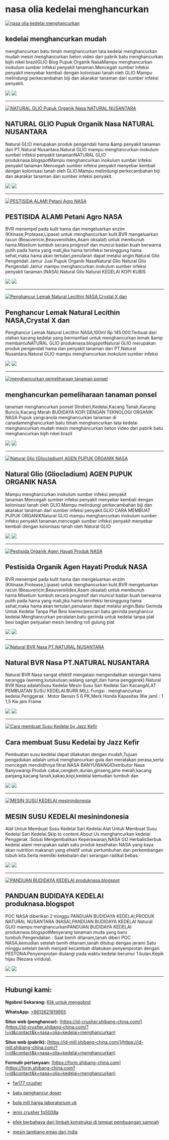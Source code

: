 # nasa olia kedelai menghancurkan

<a href="https://swt.shibang-china.com/?l=id&img&k=nasa+olia+kedelai+menghancurkan" target="_blank">![nasa olia kedelai menghancurkan](http://static.shibang-china.com/all-800x300/1043.jpg)</a>

## kedelai menghancurkan mudah
menghancurkan batu timah menghancurkan tata kedelai menghancurkan mudah mesin menghancurkan beton video dari pabrik batu menghancurkan bijih nikel brazilGLIO Blog Pupuk Organik NasaMampu menghancurkan inokulum sumber infeksi penyakit tanaman.Mencegah sumber infeksi penyakit menyebar kembali dengan kolonisasi tanah oleh GLIO Mampu melindungi perkecambahan biji dan akarakar tanaman dari sumber infeksi penyakit.


<a href="https://whatsapp.shibangsoft.com/WhatsApp.php" target="_blank" title="WhatsApp">![](http://static.shibang-china.com/icon/whatsapp.png)</a> <a href="https://swt.shibang-china.com/?l=id&icon&k=nasa+olia+kedelai+menghancurkan" target="_blank">![](http://static.shibang-china.com/icon/chat-id.png)</a>

---

<a href="https://swt.shibang-china.com/?l=id&img&k=nasa+olia+kedelai+menghancurkan" target="_blank">![NATURAL GLIO Pupuk Organik Nasa NATURAL NUSANTARA](http://static.shibang-china.com/all-800x300/2.jpg)</a>

## NATURAL GLIO Pupuk Organik Nasa NATURAL NUSANTARA
Natural GLIO merupakan produk pengendali hama &amp penyakit tanaman dari PT.Natural Nusantara.Natural GLIO mampu menghancurkan inokulum sumber infeksi penyakit tanamanNATURAL GLIO produknasa.blogspotMampu menghancurkan inokulum sumber infeksi penyakit tanaman.Mencegah sumber infeksi penyakit menyebar kembali dengan kolonisasi tanah oleh GLIO.Mampu melindungi perkecambahan biji dan akarakar tanaman dari sumber infeksi penyakit.


<a href="https://whatsapp.shibangsoft.com/WhatsApp.php" target="_blank" title="WhatsApp">![](http://static.shibang-china.com/icon/whatsapp.png)</a> <a href="https://swt.shibang-china.com/?l=id&icon&k=nasa+olia+kedelai+menghancurkan" target="_blank">![](http://static.shibang-china.com/icon/chat-id.png)</a>

---

<a href="https://swt.shibang-china.com/?l=id&img&k=nasa+olia+kedelai+menghancurkan" target="_blank">![PESTISIDA ALAMI Petani Agro NASA](http://static.shibang-china.com/all-800x300/1009.jpg)</a>

## PESTISIDA ALAMI Petani Agro NASA
BVR menempel pada kulit hama dan mengeluarkan enzim (Kitinase,Protease,Lipase) untuk menghancurkan kulit.BVR mengeluarkan racun (Beauvericin,Beauveroilides,Asam oksalat) untuk membunuh hama.Miselium tumbuh secara progresif dan muncul badan buah berwarna putih pada hama yang mati,jika hama terinfeksi tersinggung hama sehat,maka hama akan tertulari,penularan dapat melalui angin.Natural Glio Pengendali Jamur Jual Pupuk Organik NasaNatural Glio Natural Glio Pengendali Jamur mampu menghancurkan inokulum sumber infeksi penyakit tanaman.(NASA).Natural Glio Natural KEDELAI KOPI KUBIS


<a href="https://whatsapp.shibangsoft.com/WhatsApp.php" target="_blank" title="WhatsApp">![](http://static.shibang-china.com/icon/whatsapp.png)</a> <a href="https://swt.shibang-china.com/?l=id&icon&k=nasa+olia+kedelai+menghancurkan" target="_blank">![](http://static.shibang-china.com/icon/chat-id.png)</a>

---

<a href="https://swt.shibang-china.com/?l=id&img&k=nasa+olia+kedelai+menghancurkan" target="_blank">![Penghancur Lemak Natural Lecithin NASA,Crystal X dan](http://static.shibang-china.com/all-800x300/1021.jpg)</a>

## Penghancur Lemak Natural Lecithin NASA,Crystal X dan
Penghancur Lemak Natural Lecithin NASA,100ml Rp 145.000.Terbuat dari olahan kacang kedelai yang bermanfaat untuk menghancurkan lemak &amp membantuNATURAL GLIO produknasa.blogspotNatural GLIO merupakan produk pengendali hama dan penyakit tanaman dari PT.Natural Nusantara.Natural GLIO mampu menghancurkan inokulum sumber infeksi


<a href="https://whatsapp.shibangsoft.com/WhatsApp.php" target="_blank" title="WhatsApp">![](http://static.shibang-china.com/icon/whatsapp.png)</a> <a href="https://swt.shibang-china.com/?l=id&icon&k=nasa+olia+kedelai+menghancurkan" target="_blank">![](http://static.shibang-china.com/icon/chat-id.png)</a>

---

<a href="https://swt.shibang-china.com/?l=id&img&k=nasa+olia+kedelai+menghancurkan" target="_blank">![menghancurkan pemeliharaan tanaman ponsel](http://static.shibang-china.com/all-800x300/417.jpg)</a>

## menghancurkan pemeliharaan tanaman ponsel
tanaman menghancurkan ponsel Stroberi,Kedelai,Kacang Tanah,Kacang Buncis,Kacang Merah BUDIDAYA KOPI DENGAN TEKNOLOGI ORGANIK NASA Pupuk yangcanola menghancurkan tanaman di canadamenghancurkan batu timah menghancurkan tata kedelai menghancurkan mudah mesin menghancurkan beton video dari pabrik batu menghancurkan bijih nikel brazil


<a href="https://whatsapp.shibangsoft.com/WhatsApp.php" target="_blank" title="WhatsApp">![](http://static.shibang-china.com/icon/whatsapp.png)</a> <a href="https://swt.shibang-china.com/?l=id&icon&k=nasa+olia+kedelai+menghancurkan" target="_blank">![](http://static.shibang-china.com/icon/chat-id.png)</a>

---

<a href="https://swt.shibang-china.com/?l=id&img&k=nasa+olia+kedelai+menghancurkan" target="_blank">![Natural Glio (Gliocladium) AGEN PUPUK ORGANIK NASA](http://static.shibang-china.com/all-800x300/889.jpg)</a>

## Natural Glio (Gliocladium) AGEN PUPUK ORGANIK NASA
Mampu menghancurkan inokulum sumber infeksi penyakit tanaman.Mencegah sumber infeksi penyakit menyebar kembali dengan kolonisasi tanah oleh GLIO.Mampu melindungi perkecambahan biji dan akarakar tanaman dari sumber infeksi penyakit.GLIO CARA MEMBUAT PUPUK ORGANIKNatural GLIO mampu menghancurkan inokulum sumber infeksi penyakit tanaman,mencegah sumber infeksi penyakit menyebar kembali dengan kolonisasi tanah oleh Natural GLIO


<a href="https://whatsapp.shibangsoft.com/WhatsApp.php" target="_blank" title="WhatsApp">![](http://static.shibang-china.com/icon/whatsapp.png)</a> <a href="https://swt.shibang-china.com/?l=id&icon&k=nasa+olia+kedelai+menghancurkan" target="_blank">![](http://static.shibang-china.com/icon/chat-id.png)</a>

---

<a href="https://swt.shibang-china.com/?l=id&img&k=nasa+olia+kedelai+menghancurkan" target="_blank">![Pestisida Organik Agen Hayati Produk NASA](http://static.shibang-china.com/all-800x300/508.jpg)</a>

## Pestisida Organik Agen Hayati Produk NASA
BVR menempel pada kulit hama dan mengeluarkan enzim (Kitinase,Protease,Lipase) untuk menghancurkan kulit.BVR mengeluarkan racun (Beauvericin,Beauveroilides,Asam oksalat) untuk membunuh hama.Miselium tumbuh secara progresif dan muncul badan buah berwarna putih pada hama yang mati,jika hama terinfeksi tersinggung hama sehat,maka hama akan tertulari,penularan dapat melalui angin.Batu Gerinda Untuk Kedelai Tanpa Plat Besi kiwirecipescari batu gerinda penghancur kedelai.Menghancurkan peralatan.batu gerinda untuk kedelai tanpa plat besi bagian penjualan mesin bending roll gulung plat


<a href="https://whatsapp.shibangsoft.com/WhatsApp.php" target="_blank" title="WhatsApp">![](http://static.shibang-china.com/icon/whatsapp.png)</a> <a href="https://swt.shibang-china.com/?l=id&icon&k=nasa+olia+kedelai+menghancurkan" target="_blank">![](http://static.shibang-china.com/icon/chat-id.png)</a>

---

<a href="https://swt.shibang-china.com/?l=id&img&k=nasa+olia+kedelai+menghancurkan" target="_blank">![Natural BVR Nasa PT.NATURAL NUSANTARA](http://static.shibang-china.com/all-800x300/898.jpg)</a>

## Natural BVR Nasa PT.NATURAL NUSANTARA
Natural BVR Nasa sangat efektif mengatasi mengendalikan serangan hama serangga (wereng,kutukutuan,walang sangit,dan hama penggerek).Natural BVR Nasa adalahSusu Kedelai Mesin Susu Sari Kedelai Sari KacangALAT PEMBUATAN SUSU KEDELAI.BURR MILL Fungsi : menghancurkan kedelai.Penggerak : Motor Bensin 5 6 PK,Merk Honda Kapasitas (Kw jam) : 1 1,5 Kw jam Frame


<a href="https://whatsapp.shibangsoft.com/WhatsApp.php" target="_blank" title="WhatsApp">![](http://static.shibang-china.com/icon/whatsapp.png)</a> <a href="https://swt.shibang-china.com/?l=id&icon&k=nasa+olia+kedelai+menghancurkan" target="_blank">![](http://static.shibang-china.com/icon/chat-id.png)</a>

---

<a href="https://swt.shibang-china.com/?l=id&img&k=nasa+olia+kedelai+menghancurkan" target="_blank">![Cara membuat Susu Kedelai by Jazz Kefir](http://static.shibang-china.com/all-800x300/657.jpg)</a>

## Cara membuat Susu Kedelai by Jazz Kefir
Pembuatan susu kedelai dapat dilakukan dengan mudah,Tujuan pengadukan adalah untuk menghancurkan gula dan meratakan perasa,serta mencegah mendidihnya fitrat.NASA BANYUWANGIDistributor Nasa Banyuwangi Produk cabai,cengkeh,durian,ginseng,jahe merah,kacang panjang,kacang tanah,kakao,kopi,kedelai kemudian tumbuh dan


<a href="https://whatsapp.shibangsoft.com/WhatsApp.php" target="_blank" title="WhatsApp">![](http://static.shibang-china.com/icon/whatsapp.png)</a> <a href="https://swt.shibang-china.com/?l=id&icon&k=nasa+olia+kedelai+menghancurkan" target="_blank">![](http://static.shibang-china.com/icon/chat-id.png)</a>

---

<a href="https://swt.shibang-china.com/?l=id&img&k=nasa+olia+kedelai+menghancurkan" target="_blank">![MESIN SUSU KEDELAI mesinindonesia](http://static.shibang-china.com/all-800x300/1172.jpg)</a>

## MESIN SUSU KEDELAI mesinindonesia
Alat Untuk Membuat Susu Kedelai Sari Kedelai.Alat Untuk Membuat Susu Kedelai Sari Kedelai.Skip to content.About Us menghancurkan kedelai Penggerak :Solusi Mengembalikan Keperawanan,NASA GO HerbalisSerbuk kedelai alami merupakan salah satu produk kesehatan NASA yang kaya akan nutrition makanan yang efektif untuk pertumbuhan dan perkembangan tubuh kita.Serta memiliki kekebalan dari serangan radikal bebas.


<a href="https://whatsapp.shibangsoft.com/WhatsApp.php" target="_blank" title="WhatsApp">![](http://static.shibang-china.com/icon/whatsapp.png)</a> <a href="https://swt.shibang-china.com/?l=id&icon&k=nasa+olia+kedelai+menghancurkan" target="_blank">![](http://static.shibang-china.com/icon/chat-id.png)</a>

---

<a href="https://swt.shibang-china.com/?l=id&img&k=nasa+olia+kedelai+menghancurkan" target="_blank">![PANDUAN BUDIDAYA KEDELAI produknasa.blogspot](http://static.shibang-china.com/all-800x300/1327.jpg)</a>

## PANDUAN BUDIDAYA KEDELAI produknasa.blogspot
POC NASA diberikan 2 minggu PANDUAN BUDIDAYA KEDELAI,PRODUK NATURAL NUSANTARA (NASA),PANDUAN BUDIDAYA KEDELAI Natural GLIO mampu menghancurkanPANDUAN BUDIDAYA KEDELAI produknasa.blogspotMenyerang tanaman muda yang baru tumbuh.Pengendalian : Saat benih ditanam,tanah diberi POC NASA,kemudian setelah benih ditanam,tanah ditutup dengan jerami.Satu minggu setelah benih menjadi kecambah dilakukan penyemprotan dengan PESTONA.Penyemprotan diulangi pada waktu kedelai berumur 1 bulan.Kepik hijau (Nezara viridula).


<a href="https://whatsapp.shibangsoft.com/WhatsApp.php" target="_blank" title="WhatsApp">![](http://static.shibang-china.com/icon/whatsapp.png)</a> <a href="https://swt.shibang-china.com/?l=id&icon&k=nasa+olia+kedelai+menghancurkan" target="_blank">![](http://static.shibang-china.com/icon/chat-id.png)</a>

---
## Hubungi kami:

**Ngobrol Sekarang:** [Klik untuk mengobrol](https://swt.shibang-china.com?l=id&contact&k=nasa+olia+kedelai+menghancurkan)

**WhatsApp:**  [+8613621919955](https://whatsapp.shibangsoft.com/WhatsApp.php)

**Situs web (penghancur):** [https://id-crusher.shibang-china.com/](https://id-crusher.shibang-china.com/?l=id&contact&k=nasa+olia+kedelai+menghancurkan)

**Situs web (pabrik):** [https://id-mill.shibang-china.com/](https://id-mill.shibang-china.com/?l=id&contact&k=nasa+olia+kedelai+menghancurkan)

**Formulir pertanyaan:** [https://form.shibang-china.com](https://form.shibang-china.com?l=id&contact&k=nasa+olia+kedelai+menghancurkan)

* [fw177 crusher](../48/fw177%20crusher.md)

* [batu penghancur doser](../47/batu%20penghancur%20doser.md)

* [bola mill harga laboratorium uk](../47/bola%20mill%20harga%20laboratorium%20uk.md)

* [jenis crusher fp5008a](../50/jenis%20crusher%20fp5008a.md)

* [efek berbahaya dari limbah konstruksi di tempat pembuangan sampah](../44/efek%20berbahaya%20dari%20limbah%20konstruksi%20di%20tempat%20pembuangan%20sampah.md)

* [mesin tambang emas dari india](../47/mesin%20tambang%20emas%20dari%20india.md)